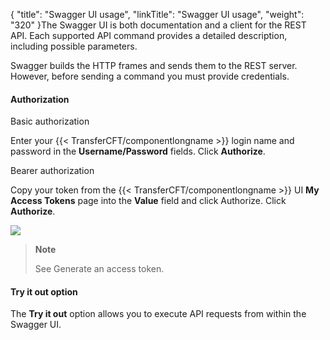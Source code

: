 {
    "title": "Swagger UI usage",
    "linkTitle": "Swagger UI usage",
    "weight": "320"
}The Swagger UI is both documentation and a client for the REST API.  Each supported API command provides a detailed description, including possible parameters.

Swagger builds the HTTP frames and sends them to the REST server. However, before sending a command you must provide credentials.

#### Authorization

Basic authorization

Enter your {{< TransferCFT/componentlongname  >}} login name and password in the **Username/Password** fields. Click **Authorize**.

Bearer authorization

Copy your token from the {{< TransferCFT/componentlongname  >}} UI **My Access Tokens** page into the **Value** field and click Authorize. Click **Authorize**.

![](/Images/TransferCFT/authorization_swagger.png)

> **Note**
>
> See Generate an access token.

#### Try it out option

The **Try it out** option allows you to execute API requests from within the Swagger UI.
